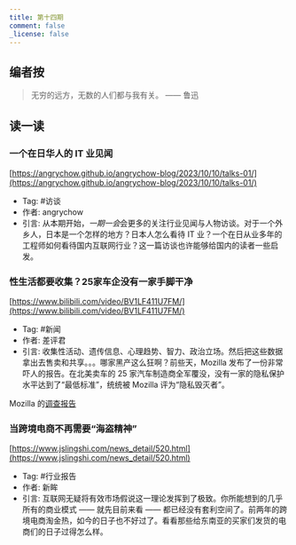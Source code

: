```yaml
---
title: 第十四期
comment: false
_license: false
---
```


## 编者按

> 无穷的远方，无数的人们都与我有关。
>    —— 鲁迅

## 读一读

### 一个在日华人的 IT 业见闻

[https://angrychow.github.io/angrychow-blog/2023/10/10/talks-01/](https://angrychow.github.io/angrychow-blog/2023/10/10/talks-01/)

- Tag: #访谈
- 作者: angrychow
- 引言: 从本期开始，*一期一会*会更多的关注行业见闻与人物访谈。对于一个外乡人，日本是一个怎样的地方？日本人怎么看待 IT 业？一个在日从业多年的工程师如何看待国内互联网行业？这一篇访谈也许能够给国内的读者一些启发。

### 性生活都要收集？25家车企没有一家手脚干净

[https://www.bilibili.com/video/BV1LF411U7FM/](https://www.bilibili.com/video/BV1LF411U7FM/)

- Tag: #新闻
- 作者: 差评君
- 引言: 收集性活动、遗传信息、心理趋势、智力、政治立场。然后把这些数据拿出去售卖和共享。。。哪家黑产这么狂啊？前些天，Mozilla 发布了一份非常吓人的报告。在北美卖车的 25 家汽车制造商全军覆没，没有一家的隐私保护水平达到了“最低标准”，统统被 Mozilla 评为“隐私毁灭者”。

Mozilla 的[调查报告](https://foundation.mozilla.org/en/privacynotincluded/articles/its-official-cars-are-the-worst-product-category-we-have-ever-reviewed-for-privacy/)

### 当跨境电商不再需要“海盗精神”

[https://www.jslingshi.com/news_detail/520.html](https://www.jslingshi.com/news_detail/520.html)

- Tag: #行业报告
- 作者: 新眸
- 引言: 互联网无疑将有效市场假说这一理论发挥到了极致。你所能想到的几乎所有的商业模式 —— 就先目前来看 —— 都已经没有套利空间了。前两年的跨境电商淘金热，如今的日子也不好过了。看看那些给东南亚的买家们发货的电商们的日子过得怎么样。
